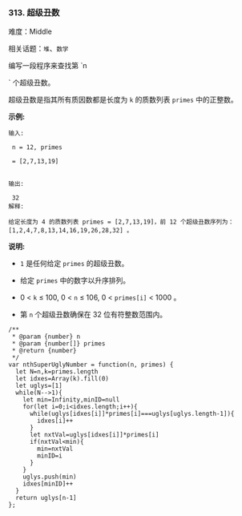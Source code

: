 ### 313. 超级丑数

难度：Middle

相关话题：`堆`、`数学`

编写一段程序来查找第  `n

`  个超级丑数。



超级丑数是指其所有质因数都是长度为 `k` 的质数列表 `primes` 中的正整数。



**示例:** 





```
输入:

 n = 12, primes

 = [2,7,13,19]


输出:

 32 
解释:

给定长度为 4 的质数列表 primes = [2,7,13,19]，前 12 个超级丑数序列为：[1,2,4,7,8,13,14,16,19,26,28,32] 。
```


**说明:** 




* `1` 是任何给定 `primes` 的超级丑数。

* 给定 `primes` 中的数字以升序排列。

* 0 <  `k`  &le; 100, 0 <  `n`  &le; 106, 0 <  `primes[i]`  < 1000 。

* 第 `n` 个超级丑数确保在 32 位有符整数范围内。






```
/**
 * @param {number} n
 * @param {number[]} primes
 * @return {number}
 */
var nthSuperUglyNumber = function(n, primes) {
  let N=n,k=primes.length
  let idxes=Array(k).fill(0)
  let uglys=[1]
  while(N-->1){
    let min=Infinity,minID=null
    for(let i=0;i<idxes.length;i++){
      while(uglys[idxes[i]]*primes[i]===uglys[uglys.length-1]){
        idxes[i]++
      }
      let nxtVal=uglys[idxes[i]]*primes[i]
      if(nxtVal<min){
        min=nxtVal
        minID=i
      }
    }
    uglys.push(min)
    idxes[minID]++
  }
  return uglys[n-1]
};



```

